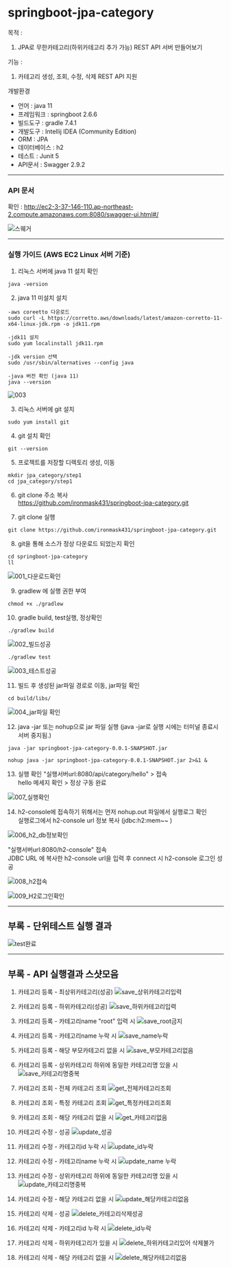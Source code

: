 # springboot-jpa-category

목적 : 
1. JPA로 무한카테고리(하위카테고리 추가 가능) REST API 서버 만들어보기

기능 :
1. 카테고리 생성, 조회, 수정, 삭제 REST API 지원

개발환경 
* 언어  : java 11
* 프레임워크  : springboot 2.6.6
* 빌드도구  : gradle 7.4.1
* 개발도구  : Intellij IDEA (Community Edition)
* ORM : JPA
* 데이터베이스 : h2
* 테스트 : Junit 5
* API문서 : Swagger 2.9.2

-----------------
### API 문서 

확인 : http://ec2-3-37-146-110.ap-northeast-2.compute.amazonaws.com:8080/swagger-ui.html#/

![스웨거](https://user-images.githubusercontent.com/48856906/162619929-3d72f3a6-49c0-4869-9b21-16e5dc55fa28.PNG)


--------------
### 실행 가이드 (AWS EC2 Linux 서버 기준)

1. 리눅스 서버에 java 11 설치 확인    
```
java -version
```

2. java 11 미설치 설치    

```
-aws coreetto 다운로드   
sudo curl -L https://corretto.aws/downloads/latest/amazon-corretto-11-x64-linux-jdk.rpm -o jdk11.rpm   
```
```
-jdk11 설치   
sudo yum localinstall jdk11.rpm  
```
```
-jdk version 선택   
sudo /usr/sbin/alternatives --config java   
```
```
-java 버전 확인 (java 11)   
java --version
```
![003](https://user-images.githubusercontent.com/48856906/162619182-facba738-4ee5-446b-934a-510bfb85474d.PNG)

3. 리눅스 서버에 git 설치
```
sudo yum install git
```
4. git 설치 확인
```
git --version
```
5. 프로젝트를 저장할 디렉토리 생성, 이동
```
mkdir jpa_category/step1
cd jpa_category/step1
```

6. git clone 주소 복사   
https://github.com/ironmask431/springboot-jpa-category.git

7. git clone 실행
```
git clone https://github.com/ironmask431/springboot-jpa-category.git
```
8. git을 통해 소스가 정상 다운로드 되었는지 확인 
```
cd springboot-jpa-category
ll
```
![001_다운로드확인](https://user-images.githubusercontent.com/48856906/162618735-28c5a143-cb70-472c-8155-d0cc277dec4a.PNG)

9. gradlew 에 실행 권한 부여
```
chmod +x ./gradlew
```
10. gradle build, test실행, 정상확인
```
./gradlew build
```
![002_빌드성공](https://user-images.githubusercontent.com/48856906/162618760-da627b3d-7104-418c-8f5e-0eeef840c197.PNG)

```
./gradlew test
```
![003_테스트성공](https://user-images.githubusercontent.com/48856906/162618767-1fad92b8-bc0d-4be3-9766-9ea024052532.PNG)

11. 빌드 후 생성된 jar파일 경로로 이동, jar파일 확인
```
cd build/libs/
```
![004_jar파일 확인](https://user-images.githubusercontent.com/48856906/162618771-b163b2e2-82fe-4c33-8d23-08b100f2f1e6.PNG)

12. java -jar 또는 nohup으로 jar 파일 실행
(java -jar로 실행 시에는 터미널 종료시 서버 중지됨.)
```
java -jar springboot-jpa-category-0.0.1-SNAPSHOT.jar
```
```
nohup java -jar springboot-jpa-category-0.0.1-SNAPSHOT.jar 2>&1 &
```
13. 실행 확인 "실행서버url:8080/api/category/hello"  > 접속    
hello 메세지 확인 > 정상 구동 완료

![007_실행확인](https://user-images.githubusercontent.com/48856906/162618799-4d278499-d1f4-47e9-a27c-cd076c0e7b8e.PNG)

14. h2-console에 접속하기 위해서는 먼저 nohup.out 파일에서 실행로그 확인   
실행로그에서 h2-console url 정보 복사 (jdbc:h2:mem~~ )   

![006_h2_db정보확인](https://user-images.githubusercontent.com/48856906/162618806-bc794b40-42d2-4765-b8dc-3945f592b3e7.PNG)

 "실행서버url:8080/h2-console" 접속  
JDBC URL 에 복사한 h2-console url을 입력 후 connect 시 h2-console 로그인 성공

![008_h2접속](https://user-images.githubusercontent.com/48856906/162618823-6280848f-9862-429f-82d5-a42ffacf88d7.PNG)

![009_H2로그인확인](https://user-images.githubusercontent.com/48856906/162618830-60005f51-76da-424f-8bac-15d14c805424.PNG)

-------------
## 부록 - 단위테스트 실행 결과
![test완료](https://user-images.githubusercontent.com/48856906/162620673-29139990-df8e-4b7a-a96b-5244bdfee9d0.PNG)

-------------
## 부록 - API 실행결과 스샷모음

1. 카테고리 등록 - 최상위카테고리(성공)
![save_상위카테고리입력](https://user-images.githubusercontent.com/48856906/162620584-20f022c0-fac7-44a3-be41-f12fca23e655.PNG)

2. 카테고리 등록 - 하위카테고리(성공)
![save_하위카테고리입력](https://user-images.githubusercontent.com/48856906/162620585-dca11bb0-075d-431c-8485-992f3c46b3c0.PNG)

3. 카테고리 등록 - 카테고리name "root" 입력 시
![save_root금지](https://user-images.githubusercontent.com/48856906/162620588-bb313980-b624-40ac-93b4-25b908d3d21b.PNG)

4. 카테고리 등록 - 카테고리name 누락 시 
![save_name누락](https://user-images.githubusercontent.com/48856906/162620590-8f08eba6-9ffc-49b6-848a-25e183441f63.PNG)

5. 카테고리 등록 - 해당 부모카테고리 없을 시 
![save_부모카테고리없음](https://user-images.githubusercontent.com/48856906/162620593-3589de84-85ac-41e6-91c4-31cd00e5404e.PNG)

6. 카테고리 등록 - 상위카테고리 하위에 동일한 카테고리명 있을 시 
![save_카테고리명중복](https://user-images.githubusercontent.com/48856906/162620599-acb05168-22da-4650-86b3-4594756528cd.PNG)

7. 카테고리 조회 - 전체 카테고리 조회
![get_전체카테고리조회](https://user-images.githubusercontent.com/48856906/162620602-c2724ff7-9a30-4615-b30f-913a91fed19d.PNG)

8. 카테고리 조회 - 특정 카테고리 조회
![get_특정카테고리조회](https://user-images.githubusercontent.com/48856906/162620605-172d0be7-89cd-4522-8153-903e1a5c1cad.PNG)

9. 카테고리 조회 - 해당 카테고리 없을 시
![get_카테고리없음](https://user-images.githubusercontent.com/48856906/162620608-0a9107d8-9744-4e2a-8e81-18590bd4380d.PNG)

10. 카테고리 수정 - 성공
![update_성공](https://user-images.githubusercontent.com/48856906/162620620-261056fb-c28f-46d9-b4d9-61009c771c0a.PNG)

11. 카테고리 수정 - 카테고리id 누락 시 
![update_id누락](https://user-images.githubusercontent.com/48856906/162620628-2e70a601-7bb4-470e-b36d-aae1798f379e.PNG)

12. 카테고리 수정 - 카테고리name 누락 시
![update_name 누락](https://user-images.githubusercontent.com/48856906/162620630-ce557db8-e471-4349-8ace-2b17cf1ed074.PNG)

13. 카테고리 수정 - 상위카테고리 하위에 동일한 카테고리명 있을 시 
![update_카테고리명중복](https://user-images.githubusercontent.com/48856906/162620633-ba4e18c0-3c48-4eda-9b53-3f996516e481.PNG)

14. 카테고리 수정 - 해당 카테고리 없을 시 
![update_해당카테고리없음](https://user-images.githubusercontent.com/48856906/162620635-2b860cc1-5587-4276-af3d-ba3a4b03283f.PNG)

15. 카테고리 삭제 - 성공
![delete_카테고리삭제성공](https://user-images.githubusercontent.com/48856906/162620642-1dadc83f-7a33-4bc7-9402-ff084cfb188d.PNG)

16. 카테고리 삭제 - 카테고리id 누락 시
![delete_id누락](https://user-images.githubusercontent.com/48856906/162620645-e5c1e557-bf47-4b92-87da-443ac54399a5.PNG)

17. 카테고리 삭제 - 하위카테고리가 있을 시 
![delete_하위카테고리있어 삭제불가](https://user-images.githubusercontent.com/48856906/162620650-70a74135-b513-43c9-87ba-afd8982735c4.PNG)

18. 카테고리 삭제 - 해당 카테고리 없을 시 
![delete_해당카테고리없음](https://user-images.githubusercontent.com/48856906/162620654-81c54c9e-c88f-472f-8d66-4674f15656c8.PNG)


